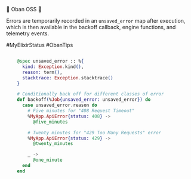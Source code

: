 💎 Oban OSS 💎

Errors are temporarily recorded in an `unsaved_error` map after execution, which is then available in the backoff callback, engine functions, and telemetry events.

#MyElixirStatus #ObanTips

```elixir

    @spec unsaved_error :: %{
      kind: Exception.kind(),
      reason: term(),
      stacktrace: Exception.stacktrace()
    }

    # Conditionally back off for different classes of error
    def backoff(%Job{unsaved_error: unsaved_error}) do
      case unsaved_error.reason do
        # Five minutes for "408 Request Timeout"
        %MyApp.ApiError{status: 408} ->
          @five_minutes

        # Twenty minutes for "429 Too Many Requests" error
        %MyApp.ApiError{status: 429} ->
          @twenty_minutes

        _ ->
          @one_minute
      end
    end

```
